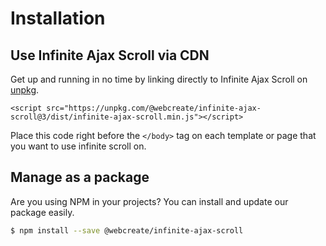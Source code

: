 # Installation

## Use Infinite Ajax Scroll via CDN

Get up and running in no time by linking directly to Infinite Ajax Scroll on [unpkg](https://unpkg.com).

```markup
<script src="https://unpkg.com/@webcreate/infinite-ajax-scroll@3/dist/infinite-ajax-scroll.min.js"></script>
```

Place this code right before the `</body>` tag on each template or page that you want to use infinite scroll on.

## Manage as a package

Are you using NPM in your projects? You can install and update our package easily.

```bash
$ npm install --save @webcreate/infinite-ajax-scroll
```
